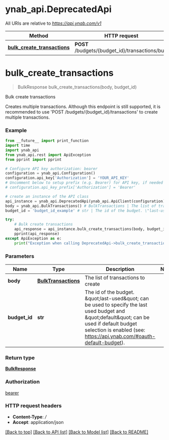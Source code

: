 # ynab_api.DeprecatedApi

All URIs are relative to *https://api.ynab.com/v1*

Method | HTTP request | Description
------------- | ------------- | -------------
[**bulk_create_transactions**](DeprecatedApi.md#bulk_create_transactions) | **POST** /budgets/{budget_id}/transactions/bulk | Bulk create transactions

# **bulk_create_transactions**
> BulkResponse bulk_create_transactions(body, budget_id)

Bulk create transactions

Creates multiple transactions.  Although this endpoint is still supported, it is recommended to use 'POST /budgets/{budget_id}/transactions' to create multiple transactions.

### Example
```python
from __future__ import print_function
import time
import ynab_api
from ynab_api.rest import ApiException
from pprint import pprint

# Configure API key authorization: bearer
configuration = ynab_api.Configuration()
configuration.api_key['Authorization'] = 'YOUR_API_KEY'
# Uncomment below to setup prefix (e.g. Bearer) for API key, if needed
# configuration.api_key_prefix['Authorization'] = 'Bearer'

# create an instance of the API class
api_instance = ynab_api.DeprecatedApi(ynab_api.ApiClient(configuration))
body = ynab_api.BulkTransactions() # BulkTransactions | The list of transactions to create
budget_id = 'budget_id_example' # str | The id of the budget. \"last-used\" can be used to specify the last used budget and \"default\" can be used if default budget selection is enabled (see: https://api.ynab.com/#oauth-default-budget).

try:
    # Bulk create transactions
    api_response = api_instance.bulk_create_transactions(body, budget_id)
    pprint(api_response)
except ApiException as e:
    print("Exception when calling DeprecatedApi->bulk_create_transactions: %s\n" % e)
```

### Parameters

Name | Type | Description  | Notes
------------- | ------------- | ------------- | -------------
 **body** | [**BulkTransactions**](BulkTransactions.md)| The list of transactions to create | 
 **budget_id** | **str**| The id of the budget. \&quot;last-used\&quot; can be used to specify the last used budget and \&quot;default\&quot; can be used if default budget selection is enabled (see: https://api.ynab.com/#oauth-default-budget). | 

### Return type

[**BulkResponse**](BulkResponse.md)

### Authorization

[bearer](../README.md#bearer)

### HTTP request headers

 - **Content-Type**: */*
 - **Accept**: application/json

[[Back to top]](#) [[Back to API list]](../README.md#documentation-for-api-endpoints) [[Back to Model list]](../README.md#documentation-for-models) [[Back to README]](../README.md)

